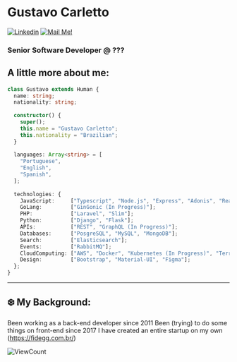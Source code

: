 # Gustavo Carletto


[![Linkedin](https://img.shields.io/badge/-Connect-blue?style=flat-square&logo=Linkedin&logoColor=white&link=https://www.linkedin.com/in/gucarletto/)](https://www.linkedin.com/in/gucarletto/)
[![Mail Me!](https://img.shields.io/badge/-Contact%20Me!-c14438?style=flat-square&logo=Gmail&logoColor=white&link=mailto:gucarletto@gmail.com)](mailto:gucarletto@gmail.com)
### Senior Software Developer @ ???

## A little more about me:

```typescript
class Gustavo extends Human {
  name: string;
  nationality: string;
  
  constructor() {
    super();
    this.name = "Gustavo Carletto";
    this.nationality = "Brazilian";
  }
  
  languages: Array<string> = [
    "Portuguese",
    "English",
    "Spanish",
  ];
  
  technologies: {
    JavaScript:     ["Typescript", "Node.js", "Express", "Adonis", "React", "Vue"];
    GoLang:         ["GinGonic (In Progress)"];
    PHP:            ["Laravel", "Slim"];
    Python:         ["Django", "Flask"];
    APIs:           ["REST", "GraphQL (In Progress)"];
    Databases:      ["PosgreSQL", "MySQL", "MongoDB"];
    Search:         ["Elasticsearch"];
    Events:         ["RabbitMQ"];
    CloudComputing: ["AWS", "Docker", "Kubernetes (In Progress)", "Terraform (In Progress)"];
    Design:         ["Bootstrap", "Material-UI", "Figma"];
  };
}
```


---
## ❄️ My Background:

Been working as a back-end developer since 2011
Been (trying) to do some things on front-end since 2017
I have created an entire startup on my own (https://fidegg.com.br/)

![ViewCount](https://komarev.com/ghpvc/?username=jarielfloriano&color=32C955)
